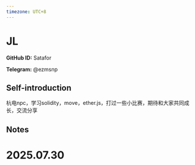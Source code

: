 ```yaml
---
timezone: UTC+8
---
```


# JL

**GitHub ID:** Satafor

**Telegram:** @ezmsnp

## Self-introduction

杭电npc，学习solidity，move，ether.js，打过一些小比赛，期待和大家共同成长，交流分享

## Notes

<!-- Content_START -->

# 2025.07.30


<!-- Content_END -->
